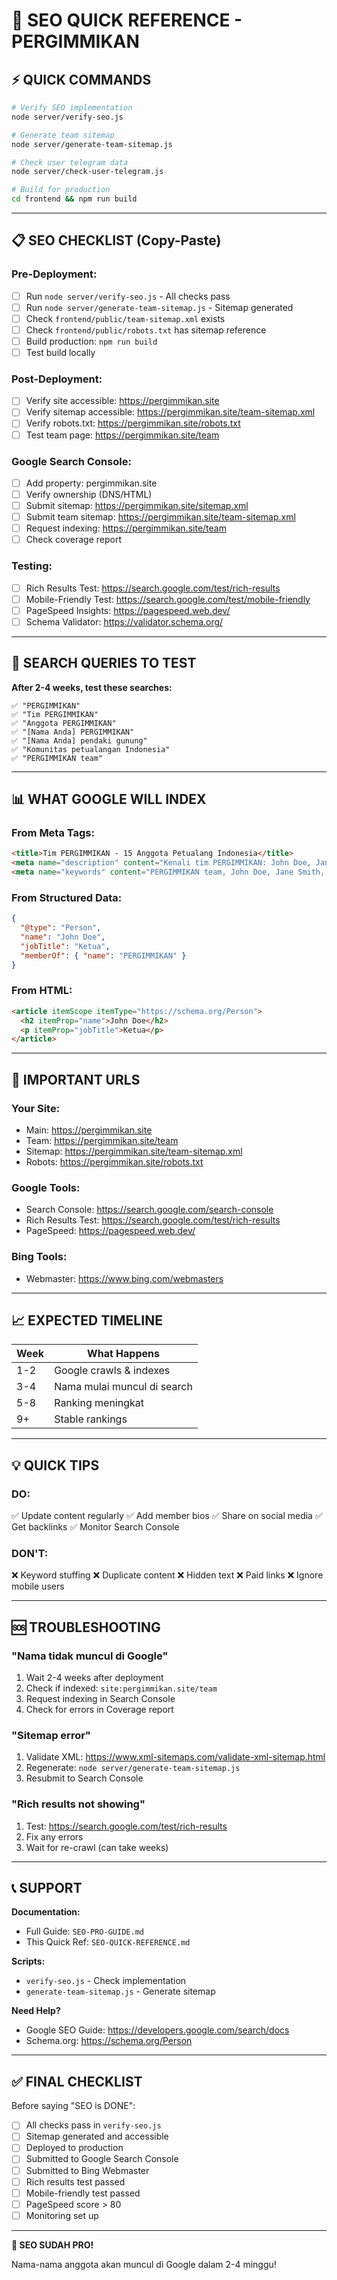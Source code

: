 # 🚀 SEO QUICK REFERENCE - PERGIMMIKAN

## ⚡ QUICK COMMANDS

```bash
# Verify SEO implementation
node server/verify-seo.js

# Generate team sitemap
node server/generate-team-sitemap.js

# Check user telegram data
node server/check-user-telegram.js

# Build for production
cd frontend && npm run build
```

---

## 📋 SEO CHECKLIST (Copy-Paste)

### **Pre-Deployment:**
- [ ] Run `node server/verify-seo.js` - All checks pass
- [ ] Run `node server/generate-team-sitemap.js` - Sitemap generated
- [ ] Check `frontend/public/team-sitemap.xml` exists
- [ ] Check `frontend/public/robots.txt` has sitemap reference
- [ ] Build production: `npm run build`
- [ ] Test build locally

### **Post-Deployment:**
- [ ] Verify site accessible: https://pergimmikan.site
- [ ] Verify sitemap accessible: https://pergimmikan.site/team-sitemap.xml
- [ ] Verify robots.txt: https://pergimmikan.site/robots.txt
- [ ] Test team page: https://pergimmikan.site/team

### **Google Search Console:**
- [ ] Add property: pergimmikan.site
- [ ] Verify ownership (DNS/HTML)
- [ ] Submit sitemap: https://pergimmikan.site/sitemap.xml
- [ ] Submit team sitemap: https://pergimmikan.site/team-sitemap.xml
- [ ] Request indexing: https://pergimmikan.site/team
- [ ] Check coverage report

### **Testing:**
- [ ] Rich Results Test: https://search.google.com/test/rich-results
- [ ] Mobile-Friendly Test: https://search.google.com/test/mobile-friendly
- [ ] PageSpeed Insights: https://pagespeed.web.dev/
- [ ] Schema Validator: https://validator.schema.org/

---

## 🎯 SEARCH QUERIES TO TEST

**After 2-4 weeks, test these searches:**

```
✅ "PERGIMMIKAN"
✅ "Tim PERGIMMIKAN"
✅ "Anggota PERGIMMIKAN"
✅ "[Nama Anda] PERGIMMIKAN"
✅ "[Nama Anda] pendaki gunung"
✅ "Komunitas petualangan Indonesia"
✅ "PERGIMMIKAN team"
```

---

## 📊 WHAT GOOGLE WILL INDEX

### **From Meta Tags:**
```html
<title>Tim PERGIMMIKAN - 15 Anggota Petualang Indonesia</title>
<meta name="description" content="Kenali tim PERGIMMIKAN: John Doe, Jane Smith, ... Komunitas petualang Indonesia.">
<meta name="keywords" content="PERGIMMIKAN team, John Doe, Jane Smith, ...">
```

### **From Structured Data:**
```json
{
  "@type": "Person",
  "name": "John Doe",
  "jobTitle": "Ketua",
  "memberOf": { "name": "PERGIMMIKAN" }
}
```

### **From HTML:**
```html
<article itemScope itemType="https://schema.org/Person">
  <h2 itemProp="name">John Doe</h2>
  <p itemProp="jobTitle">Ketua</p>
</article>
```

---

## 🔗 IMPORTANT URLS

### **Your Site:**
- Main: https://pergimmikan.site
- Team: https://pergimmikan.site/team
- Sitemap: https://pergimmikan.site/team-sitemap.xml
- Robots: https://pergimmikan.site/robots.txt

### **Google Tools:**
- Search Console: https://search.google.com/search-console
- Rich Results Test: https://search.google.com/test/rich-results
- PageSpeed: https://pagespeed.web.dev/

### **Bing Tools:**
- Webmaster: https://www.bing.com/webmasters

---

## 📈 EXPECTED TIMELINE

| Week | What Happens |
|------|-------------|
| 1-2  | Google crawls & indexes |
| 3-4  | Nama mulai muncul di search |
| 5-8  | Ranking meningkat |
| 9+   | Stable rankings |

---

## 💡 QUICK TIPS

### **DO:**
✅ Update content regularly
✅ Add member bios
✅ Share on social media
✅ Get backlinks
✅ Monitor Search Console

### **DON'T:**
❌ Keyword stuffing
❌ Duplicate content
❌ Hidden text
❌ Paid links
❌ Ignore mobile users

---

## 🆘 TROUBLESHOOTING

### **"Nama tidak muncul di Google"**
1. Wait 2-4 weeks after deployment
2. Check if indexed: `site:pergimmikan.site/team`
3. Request indexing in Search Console
4. Check for errors in Coverage report

### **"Sitemap error"**
1. Validate XML: https://www.xml-sitemaps.com/validate-xml-sitemap.html
2. Regenerate: `node server/generate-team-sitemap.js`
3. Resubmit to Search Console

### **"Rich results not showing"**
1. Test: https://search.google.com/test/rich-results
2. Fix any errors
3. Wait for re-crawl (can take weeks)

---

## 📞 SUPPORT

**Documentation:**
- Full Guide: `SEO-PRO-GUIDE.md`
- This Quick Ref: `SEO-QUICK-REFERENCE.md`

**Scripts:**
- `verify-seo.js` - Check implementation
- `generate-team-sitemap.js` - Generate sitemap

**Need Help?**
- Google SEO Guide: https://developers.google.com/search/docs
- Schema.org: https://schema.org/Person

---

## ✅ FINAL CHECKLIST

Before saying "SEO is DONE":

- [ ] All checks pass in `verify-seo.js`
- [ ] Sitemap generated and accessible
- [ ] Deployed to production
- [ ] Submitted to Google Search Console
- [ ] Submitted to Bing Webmaster
- [ ] Rich results test passed
- [ ] Mobile-friendly test passed
- [ ] PageSpeed score > 80
- [ ] Monitoring set up

---

**🎉 SEO SUDAH PRO!**

Nama-nama anggota akan muncul di Google dalam 2-4 minggu!
